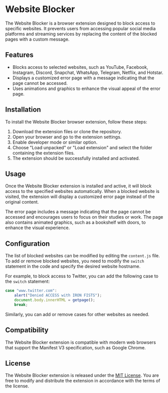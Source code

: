 
# Website Blocker

The Website Blocker is a browser extension designed to block access to specific websites. It prevents users from accessing popular social media platforms and streaming services by replacing the content of the blocked pages with a custom message.

## Features

- Blocks access to selected websites, such as YouTube, Facebook, Instagram, Discord, Snapchat, WhatsApp, Telegram, Netflix, and Hotstar.
- Displays a customized error page with a message indicating that the page cannot be accessed.
- Uses animations and graphics to enhance the visual appeal of the error page.

## Installation

To install the Website Blocker browser extension, follow these steps:

1. Download the extension files or clone the repository.
2. Open your browser and go to the extension settings.
3. Enable developer mode or similar option.
4. Choose "Load unpacked" or "Load extension" and select the folder containing the extension files.
5. The extension should be successfully installed and activated.

## Usage

Once the Website Blocker extension is installed and active, it will block access to the specified websites automatically. When a blocked website is visited, the extension will display a customized error page instead of the original content.

The error page includes a message indicating that the page cannot be accessed and encourages users to focus on their studies or work. The page also contains animated graphics, such as a bookshelf with doors, to enhance the visual experience.

## Configuration

The list of blocked websites can be modified by editing the `content.js` file. To add or remove blocked websites, you need to modify the `switch` statement in the code and specify the desired website hostname.

For example, to block access to Twitter, you can add the following case to the `switch` statement:

```javascript
case "www.twitter.com":
    alert("Denied ACCESS with IRON FISTS");
    document.body.innerHTML = getpage();
    break;
```

Similarly, you can add or remove cases for other websites as needed.

## Compatibility

The Website Blocker extension is compatible with modern web browsers that support the Manifest V3 specification, such as Google Chrome.

## License

The Website Blocker extension is released under the [MIT License](https://opensource.org/licenses/MIT). You are free to modify and distribute the extension in accordance with the terms of the license.

